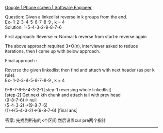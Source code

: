 [Google | Phone screen | Software Engineer](https://leetcode.com/discuss/interview-question/2708683/Google-or-Phone-screen-or-Software-Engineer)

Question: Given a linkedlist reverse in k groups from the end.  
Ex- 1-2-3-4-5-6-7-8-9 , k = 4  
Solution: 1-5-4-3-2-9-8-7-6

First approach: Reverse => Normal k reverse from start=> reverse again

The above approach required 3*O(n), interviewer asked to reduce iterations, then I came up with below approach.

Final approach :

Reverse the given linkedlist then find and attach with next header (as per k rule).  
Ex- 1-2-3-4-5-6-7-8-9 , k = 4

9-8-7-6-5-4-3-2-1 [step-1 reversing whole linkedlist]  
[step-2] Get next kth chunk and attach tail with prev head  
(9-8-7-6)-> null  
(5-4-3-2)->(9-8-7-6)  
(1)->(5-4-3-2)->(9-8-7-6) [final ans]

答案: 先找到所有的k个区间 然后设置cur pre两个指针

----
<!--stackedit_data:
eyJoaXN0b3J5IjpbNTc3OTEwMDEwXX0=
-->
